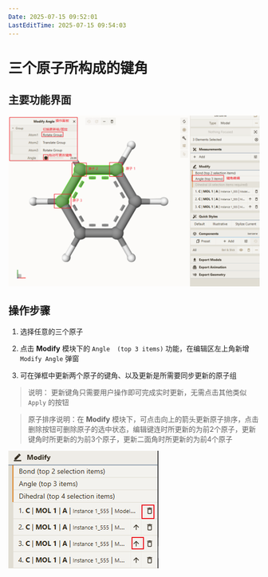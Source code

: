 ```yaml
---
Date: 2025-07-15 09:52:01
LastEditTime: 2025-07-15 09:54:03
---
```

# 三个原子所构成的键角

## 主要功能界面

![alt text](./assets/edit-angle-image.png)

## 操作步骤

1. 选择任意的三个原子

2. 点击 <b>Modify</b> 模块下的 `Angle  (top 3 items)` 功能，在编辑区左上角新增 `Modify Angle` 弹窗

3. 可在弹框中更新两个原子的键角、以及更新是所需要同步更新的原子组

> 说明： 更新键角只需要用户操作即可完成实时更新，无需点击其他类似 `Apply` 的按钮

> 原子排序说明：在 <b>Modify</b> 模块下，可点击向上的箭头更新原子排序，点击删除按钮可删除原子的选中状态，编辑键连时所更新的为前2个原子，更新键角时所更新的为前3个原子，更新二面角时所更新的为前4个原子

![alt text](./assets/edit-order-atom.png)